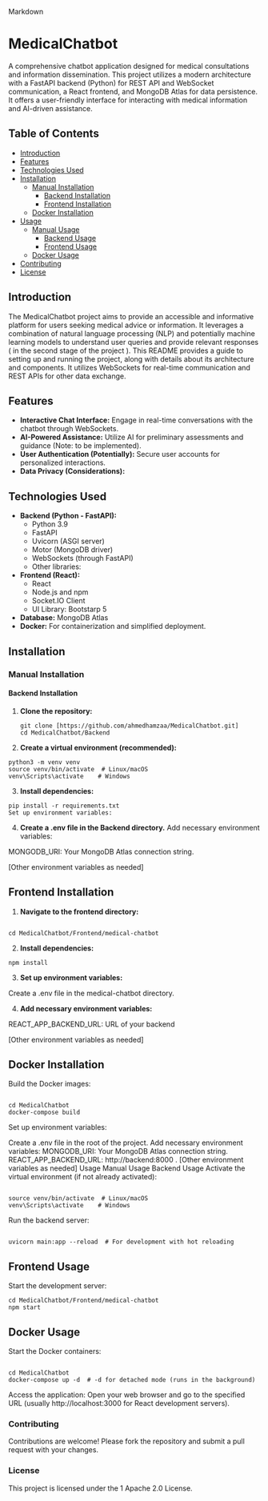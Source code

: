 Markdown

# MedicalChatbot

A comprehensive chatbot application designed for medical consultations and information dissemination. This project utilizes a modern architecture with a FastAPI backend (Python) for REST API and WebSocket communication, a React frontend, and MongoDB Atlas for data persistence.  It offers a user-friendly interface for interacting with medical information and AI-driven assistance.

## Table of Contents

- [Introduction](#introduction)
- [Features](#features)
- [Technologies Used](#technologies-used)
- [Installation](#installation)
  - [Manual Installation](#manual-installation)
    - [Backend Installation](#backend-installation)
    - [Frontend Installation](#frontend-installation)
  - [Docker Installation](#docker-installation)
- [Usage](#usage)
  - [Manual Usage](#manual-usage)
    - [Backend Usage](#backend-usage)
    - [Frontend Usage](#frontend-usage)
  - [Docker Usage](#docker-usage)
- [Contributing](#contributing)
- [License](#license)

## Introduction

The MedicalChatbot project aims to provide an accessible and informative platform for users seeking medical advice or information. It leverages a combination of natural language processing (NLP) and potentially machine learning models to understand user queries and provide relevant responses ( in the second stage of the project ).  This README provides a guide to setting up and running the project, along with details about its architecture and components.  It utilizes WebSockets for real-time communication and REST APIs for other data exchange.

## Features

- **Interactive Chat Interface:** Engage in real-time conversations with the chatbot through WebSockets.
- **AI-Powered Assistance:** Utilize AI for preliminary assessments and guidance (Note: to be implemented).
- **User Authentication (Potentially):** Secure user accounts for personalized interactions.
- **Data Privacy (Considerations):**

## Technologies Used

- **Backend (Python - FastAPI):**
  - Python 3.9
  - FastAPI
  - Uvicorn (ASGI server)
  - Motor (MongoDB driver)
  - WebSockets (through FastAPI)
  - Other libraries: 
- **Frontend (React):**
  - React 
  - Node.js and npm 
  - Socket.IO Client 
  - UI Library: Bootstarp 5
- **Database:** MongoDB Atlas
- **Docker:** For containerization and simplified deployment.

## Installation

### Manual Installation

#### Backend Installation

1. **Clone the repository:**
   ```
   git clone [https://github.com/ahmedhamzaa/MedicalChatbot.git]
   cd MedicalChatbot/Backend
   ```
2. **Create a virtual environment (recommended):**


```
python3 -m venv venv
source venv/bin/activate  # Linux/macOS
venv\Scripts\activate    # Windows

```
3. **Install dependencies:**


```
pip install -r requirements.txt
Set up environment variables:
```
4. **Create a .env file in the Backend directory.**
Add necessary environment variables:

MONGODB_URI: Your MongoDB Atlas connection string.

[Other environment variables as needed]

## Frontend Installation
1. **Navigate to the frontend directory:**

```

cd MedicalChatbot/Frontend/medical-chatbot
```
2. **Install dependencies:**


```
npm install

```
3. **Set up environment variables:**

Create a .env file in the medical-chatbot directory.

4. **Add necessary environment variables:**

REACT_APP_BACKEND_URL: URL of your backend

[Other environment variables as needed]

## Docker Installation
Build the Docker images:

```

cd MedicalChatbot
docker-compose build
```
Set up environment variables:

Create a .env file in the root of the project.
Add necessary environment variables:
MONGODB_URI: Your MongoDB Atlas connection string.
REACT_APP_BACKEND_URL: http://backend:8000 .
[Other environment variables as needed]
Usage
Manual Usage
Backend Usage
Activate the virtual environment (if not already activated):

```

source venv/bin/activate  # Linux/macOS
venv\Scripts\activate    # Windows

```
Run the backend server:

```

uvicorn main:app --reload  # For development with hot reloading

```
## Frontend Usage
Start the development server:

```
cd MedicalChatbot/Frontend/medical-chatbot
npm start
```
## Docker Usage
Start the Docker containers:

```

cd MedicalChatbot
docker-compose up -d  # -d for detached mode (runs in the background)
```
Access the application: Open your web browser and go to the specified URL (usually http://localhost:3000 for React development servers).


### Contributing
Contributions are welcome! Please fork the repository and submit a pull request with your changes.

### License
This project is licensed under the 1  Apache 2.0 License. 
